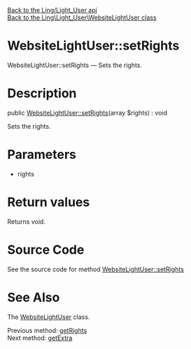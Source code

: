[Back to the Ling/Light_User api](https://github.com/lingtalfi/Light_User/blob/master/doc/api/Ling/Light_User.md)<br>
[Back to the Ling\Light_User\WebsiteLightUser class](https://github.com/lingtalfi/Light_User/blob/master/doc/api/Ling/Light_User/WebsiteLightUser.md)


WebsiteLightUser::setRights
================



WebsiteLightUser::setRights — Sets the rights.




Description
================


public [WebsiteLightUser::setRights](https://github.com/lingtalfi/Light_User/blob/master/doc/api/Ling/Light_User/WebsiteLightUser/setRights.md)(array $rights) : void




Sets the rights.




Parameters
================


- rights

    


Return values
================

Returns void.








Source Code
===========
See the source code for method [WebsiteLightUser::setRights](https://github.com/lingtalfi/Light_User/blob/master/WebsiteLightUser.php#L408-L411)


See Also
================

The [WebsiteLightUser](https://github.com/lingtalfi/Light_User/blob/master/doc/api/Ling/Light_User/WebsiteLightUser.md) class.

Previous method: [getRights](https://github.com/lingtalfi/Light_User/blob/master/doc/api/Ling/Light_User/WebsiteLightUser/getRights.md)<br>Next method: [getExtra](https://github.com/lingtalfi/Light_User/blob/master/doc/api/Ling/Light_User/WebsiteLightUser/getExtra.md)<br>

